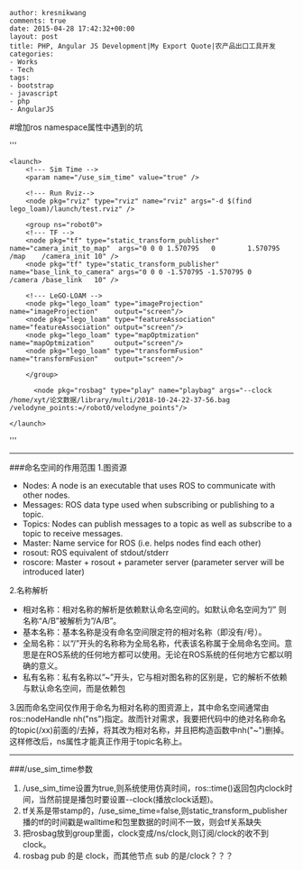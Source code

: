 
    author: kresnikwang
    comments: true
    date: 2015-04-28 17:42:32+00:00
    layout: post
    title: PHP, Angular JS Development|My Export Quote|农产品出口工具开发
    categories:
    - Works
    - Tech
    tags:
    - bootstrap
    - javascript
    - php
    - AngularJS

#增加ros namespace属性中遇到的坑

'''

    <launch>    
        <!--- Sim Time -->
        <param name="/use_sim_time" value="true" />
    
        <!--- Run Rviz-->
        <node pkg="rviz" type="rviz" name="rviz" args="-d $(find lego_loam)/launch/test.rviz" />
        
        <group ns="robot0">
        <!--- TF -->
        <node pkg="tf" type="static_transform_publisher" name="camera_init_to_map"  args="0 0 0 1.570795   0        1.570795 /map    /camera_init 10" />
        <node pkg="tf" type="static_transform_publisher" name="base_link_to_camera" args="0 0 0 -1.570795 -1.570795 0        /camera /base_link   10" />
    
        <!--- LeGO-LOAM -->    
        <node pkg="lego_loam" type="imageProjection"    name="imageProjection"    output="screen"/>
        <node pkg="lego_loam" type="featureAssociation" name="featureAssociation" output="screen"/>
        <node pkg="lego_loam" type="mapOptmization"     name="mapOptmization"     output="screen"/>
        <node pkg="lego_loam" type="transformFusion"    name="transformFusion"    output="screen"/>
        
        </group>
        
          <node pkg="rosbag" type="play" name="playbag" args="--clock /home/xyt/论文数据/library/multi/2018-10-24-22-37-56.bag /velodyne_points:=/robot0/velodyne_points"/>
    
    </launch>
    
'''

******
###命名空间的作用范围 
1.图资源

   + Nodes: A node is an executable that uses ROS to communicate with other nodes.
   + Messages: ROS data type used when subscribing or publishing to a topic.
   + Topics: Nodes can publish messages to a topic as well as subscribe to a topic to receive messages.
   + Master: Name service for ROS (i.e. helps nodes find each other)
   + rosout: ROS equivalent of stdout/stderr
   + roscore: Master + rosout + parameter server (parameter server will be introduced later)

2.名称解析

   + 相对名称：相对名称的解析是依赖默认命名空间的。如默认命名空间为”/” 则名称“A/B”被解析为”/A/B”。
   + 基本名称：基本名称是没有命名空间限定符的相对名称（即没有/号）。
   + 全局名称：以“/”开头的名称称为全局名称，代表该名称属于全局命名空间。意思是在ROS系统的任何地方都可以使用。无论在ROS系统的任何地方它都以明确的意义。
   + 私有名称：私有名称以”~”开头，它与相对图名称的区别是，它的解析不依赖与默认命名空间，而是依赖包
   
3.因而命名空间仅作用于命名为相对名称的图资源上，其中命名空间通常由ros::nodeHandle nh("ns")指定。故而针对需求，我要把代码中的绝对名称命名的topic(/xx)前面的/去掉，将其改为相对名称，并且把构造函数中nh("~")删掉。这样修改后，ns属性才能真正作用于topic名称上。

******
###/use_sim_time参数
1. /use_sim_time设置为true,则系统使用仿真时间，ros::time()返回包内clock时间，当然前提是播包时要设置--clock(播放clock话题)。
2. tf关系是带stamp的，/use_sime_time=false,则static_transform_publisher播的tf的时间戳是walltime和包里数据的时间不一致，则会tf关系缺失
3. 把rosbag放到group里面，clock变成/ns/clock,则订阅/clock的收不到clock。
4. rosbag pub 的是 clock，而其他节点 sub 的是/clock？？？
